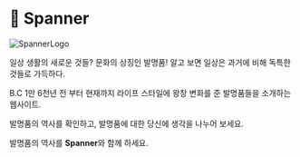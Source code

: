 # 🔧 Spanner

![SpannerLogo](https://user-images.githubusercontent.com/67395798/102728025-cffe2380-436c-11eb-8ac9-dd103fded778.png)

일상 생활의 새로운 것들? 문화의 상징인 발명품!
알고 보면 일상은 과거에 비해 독특한 것들로 가득하다.

B.C 1만 6천년 전 부터 현재까지 라이프 스타일에
왕창 변화를 준 발명품들을 소개하는 웹사이트.

발명품의 역사를 확인하고, 발명품에 대한 당신에 생각을 
나누어 보세요.
  
발명품의 역사를 **Spanner**와 함께 하세요.
